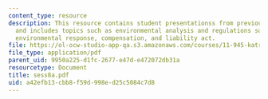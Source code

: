 ```yaml
---
content_type: resource
description: This resource contains student presentationss from previous session 7
  and includes topics such as environmental analysis and regulations such as CERCLA-comprehensive
  environmental response, compensation, and liability act.
file: https://ol-ocw-studio-app-qa.s3.amazonaws.com/courses/11-945-katrina-practicum-spring-2006/a42efb13cbb8f59d998ed25c5084c7d8_sess8a.pdf
file_type: application/pdf
parent_uid: 9950a225-d1fc-2677-e47d-e472072db31a
resourcetype: Document
title: sess8a.pdf
uid: a42efb13-cbb8-f59d-998e-d25c5084c7d8
---
```

